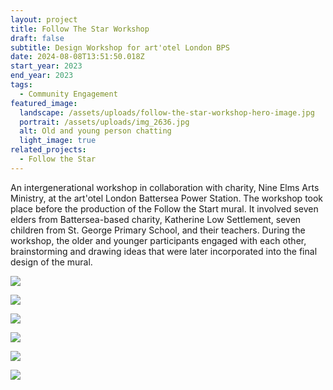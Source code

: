 ```yaml
---
layout: project
title: Follow The Star Workshop
draft: false
subtitle: Design Workshop for art'otel London BPS
date: 2024-08-08T13:51:50.018Z
start_year: 2023
end_year: 2023
tags:
  - Community Engagement
featured_image:
  landscape: /assets/uploads/follow-the-star-workshop-hero-image.jpg
  portrait: /assets/uploads/img_2636.jpg
  alt: Old and young person chatting
  light_image: true
related_projects:
  - Follow the Star
---
```

An intergenerational workshop in collaboration with charity, Nine Elms Arts Ministry, at the art'otel London Battersea Power Station. The workshop took place before the production of the Follow the Start mural. It involved seven elders from Battersea-based charity, Katherine Low Settlement, seven children from St. George Primary School, and their teachers. During the workshop, the older and younger participants engaged with each other, brainstorming and drawing ideas that were later incorporated into the final design of the mural.

![](/assets/uploads/img_6512.jpg)

![](/assets/uploads/img_2663.jpg)

![](/assets/uploads/img_2652.jpg)

![](/assets/uploads/img_2654.jpg)

![](/assets/uploads/img_2650.jpg)

![](/assets/uploads/img_2639.jpg)